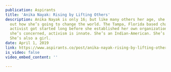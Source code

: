 ```yaml
---
publication: Aspirants
title: 'Anika Nayak: Rising by Lifting Others'
description: Anika Nayak is only 16; but like many others her age, she’s already planned
  out how she’s going to change the world. The Tampa, Florida based changemaker and
  activist got started long before she established her own organization — as far as
  she’s concerned, activism is innate. She’s an Indian-American. She’s a young person.
  She’s also a girl.
date: April 1, 2019
link: https://www.aspirants.co/post/anika-nayak-rising-by-lifting-others
is_video: false
video_embed_content: ''

---
```

